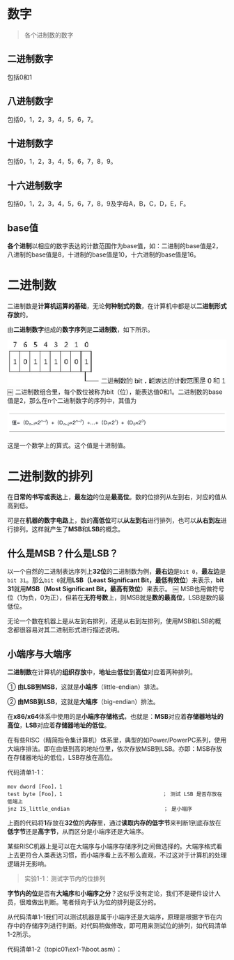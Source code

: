 
# 数字

>各个进制数的数字

## 二进制数字

包括0和1

## 八进制数字

包括0，1，2，3，4，5，6，7。

## 十进制数字

包括0，1，2，3，4，5，6，7，8，9。

## 十六进制数字

包括0，1，2，3，4，5，6，7，8，9及字母A，B，C，D，E，F。

## base值

**各个进制**以相应的数字表达的计数范围作为base值，如：二进制的base值是2，八进制的base值是8，十进制的base值是10，十六进制的base值是16。

# 二进制数

二进制数是**计算机运算的基础**，无论**何种制式的数**，在计算机中都是以**二进制形式存放**的。

由**二进制数字**组成的**数字序列**是**二进制数**，如下所示。

![2019-12-28-12-31-11.png](./images/2019-12-28-12-31-11.png)
￼
二进制数组合里，每个数位被称为bit（位），能表达值0和1。二进制数的base值是2，那么在n个二进制数字的序列中，其值为

![2019-12-28-12-32-22.png](./images/2019-12-28-12-32-22.png)

这是一个数学上的算式。这个值是十进制值。

# 二进制数的排列

在**日常的书写或表达**上，**最左边**的位是**最高位**。数的位排列从左到右，对应的值从高到低。

可是在**机器的数字电路**上，数的**高低位**可以**从左到右**进行排列，也可以**从右到左**进行排列。这样就产生了**MSB**和**LSB**的概念。

## 什么是MSB？什么是LSB？

以一个自然的二进制表达序列上**32位**的二进制数为例，**最右边**是`bit 0`，**最左边**是`bit 31`。那么`bit 0`就用**LSB（Least Significant Bit，最低有效位**）来表示，**bit 31**就用**MSB（Most Significant Bit，最高有效位**）来表示。
￼
MSB也用做符号位（1为负，0为正），但若在**无符号数**上，则MSB就是**数的最高位**，LSB是数的最低位。

无论一个数在机器上是从左到右排列，还是从右到左排列，使用MSB和LSB的概念都很容易对其二进制形式进行描述说明。

## 小端序与大端序

**二进制数**在计算机的**组织存放**中，**地址**由**低位**到**高位**对应着两种排列。

① **由LSB到MSB**，这就是**小端序**（little-endian）排法。

② **由MSB到LSB**，这就是**大端序**（big-endian）排法。

在**x86/x64**体系中使用的是**小端序存储格式**，也就是：**MSB**对应着**存储器地址的高位**，**LSB**对应着**存储器地址的低位**。

在有些RISC（精简指令集计算机）体系里，典型的如Power/PowerPC系列，使用大端序排法。即在由低到高的地址位里，依次存放MSB到LSB。亦即：MSB存放在存储器地址的低位，LSB存放在高位。

代码清单1-1：

```
mov dword [Foo]，1
test byte [Foo]，1                                ； 测试 LSB 是否存放在低端上
jnz IS_little_endian                              ； 是小端序
```

上面的代码将**1**存放在**32位**的**内存**里，通过**读取内存的低字节**来判断1到底存放在**低字节**还是**高字节**，从而区分是小端序还是大端序。

某些RISC机器上是可以在大端序与小端序存储序列之间做选择的。大端序格式看上去更符合人类表达习惯，而小端序看上去不那么直观，不过这对于计算机的处理逻辑并无影响。

>实验1-1：测试字节内的位排列

**字节内的位**是否有**大端序**和**小端序之分**？这似乎没有定论，我们不是硬件设计人员，很难做出判断。笔者倾向于认为位的排列是区分的。

从代码清单1-1我们可以测试机器是属于小端序还是大端序，原理是根据字节在内存中的存储序列进行判断。对代码稍做修改，即可用来测试位的排列，如代码清单1-2所示。

代码清单1-2（topic01\ex1-1\boot.asm）：